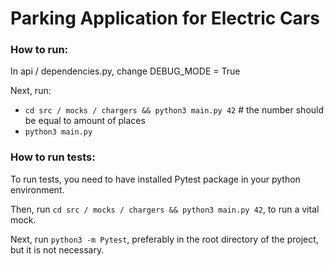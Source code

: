 # Parking Application for Electric Cars

### How to run:

In api / dependencies.py, change DEBUG_MODE = True

Next, run:
* ```cd src / mocks / chargers && python3 main.py 42``` # the number should be equal to amount of places
* ```python3 main.py```

### How to run tests:

To run tests, you need to have installed Pytest package in your python environment.

Then, run ```cd src / mocks / chargers && python3 main.py 42```, to run a vital mock.

Next, run ```python3 -m Pytest```, preferably in the root directory of the project, but it is not necessary. 
